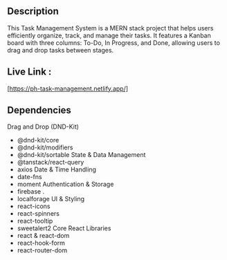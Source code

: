 ## Description
This Task Management System is a MERN stack project that helps users efficiently organize, track, and manage their tasks. It features a Kanban board with three columns: To-Do, In Progress, and Done, allowing users to drag and drop tasks between stages.

## Live Link :
[https://ph-task-management.netlify.app/]

## Dependencies
 Drag and Drop (DND-Kit)
- @dnd-kit/core 
- @dnd-kit/modifiers 
- @dnd-kit/sortable 
 State & Data Management
- @tanstack/react-query
- axios 
 Date & Time Handling
- date-fns 
- moment 
 Authentication & Storage
- firebase .
- localforage 
 UI & Styling
- react-icons 
- react-spinners 
- react-tooltip 
- sweetalert2 
 Core React Libraries
- react & react-dom 
- react-hook-form 
- react-router-dom 